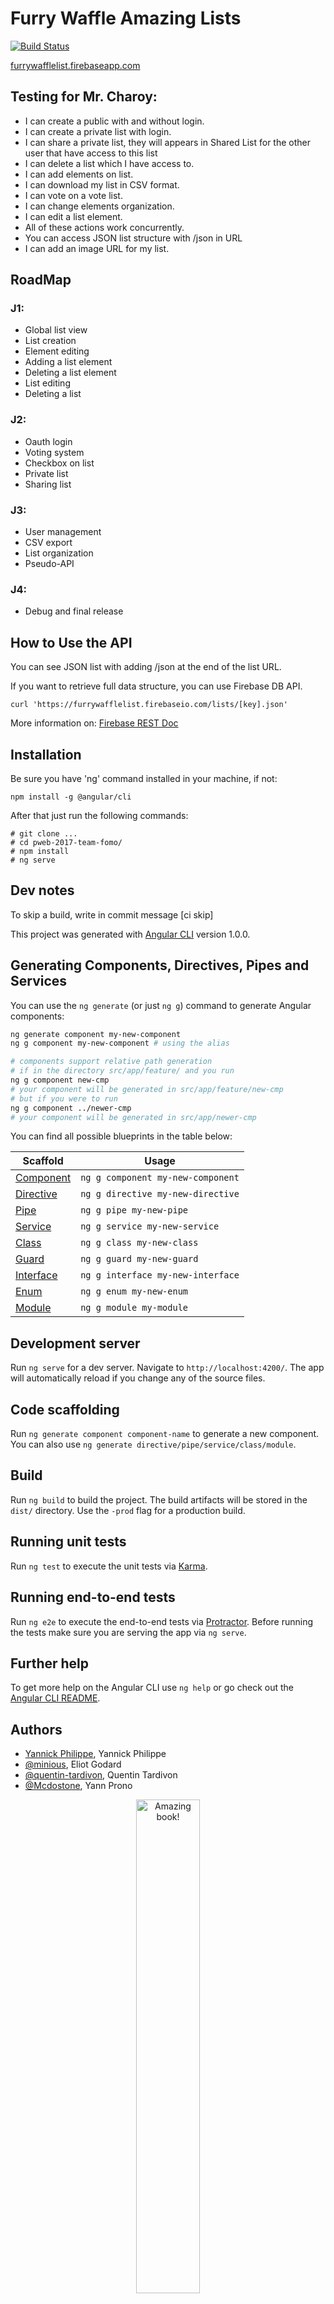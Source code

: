 # Furry Waffle Amazing Lists


[![Build Status](https://travis-ci.org/TELECOMNancy/FurryWaffleList.svg?branch=master)](https://travis-ci.org/TELECOMNancy/FurryWaffleList)


[furrywafflelist.firebaseapp.com](https://furrywafflelist.firebaseapp.com)

## Testing for Mr. Charoy:

* I can create a public with and without login.
* I can create a private list with login.
* I can share a private list, they will appears in Shared List for the other user that have access to this list
* I can delete a list which I have access to.
* I can add elements on list.
* I can download my list in CSV format.
* I can vote on a vote list.
* I can change elements organization.
* I can edit a list element.
* All of these actions work concurrently.
* You can access JSON list structure with /json in URL
* I can add an image URL for my list.

## RoadMap

### J1: 

* Global list view
* List creation
* Element editing
* Adding a list element
* Deleting a list element
* List editing
* Deleting a list

### J2: 

* Oauth login
* Voting system
* Checkbox on list
* Private list
* Sharing list

### J3: 

* User management
* CSV export
* List organization
* Pseudo-API

### J4:

* Debug and final release

## How to Use the API

You can see JSON list with adding /json at the end of the list URL.

If you want to retrieve full data structure, you can use Firebase DB API.

    curl 'https://furrywafflelist.firebaseio.com/lists/[key].json'

More information on: [Firebase REST Doc](https://firebase.google.com/docs/reference/rest/database/)

## Installation

Be sure you have 'ng' command installed in your machine,
if not: 

    npm install -g @angular/cli

After that just run the following commands:

    # git clone ...
    # cd pweb-2017-team-fomo/
    # npm install
    # ng serve


## Dev notes
To skip a build, write in commit message [ci skip]

This project was generated with [Angular CLI](https://github.com/angular/angular-cli) version 1.0.0.

## Generating Components, Directives, Pipes and Services

You can use the `ng generate` (or just `ng g`) command to generate Angular components:

```bash
ng generate component my-new-component
ng g component my-new-component # using the alias

# components support relative path generation
# if in the directory src/app/feature/ and you run
ng g component new-cmp
# your component will be generated in src/app/feature/new-cmp
# but if you were to run
ng g component ../newer-cmp
# your component will be generated in src/app/newer-cmp
```
You can find all possible blueprints in the table below:

Scaffold  | Usage
---       | ---
[Component](https://github.com/angular/angular-cli/wiki/generate-component) | `ng g component my-new-component`
[Directive](https://github.com/angular/angular-cli/wiki/generate-directive) | `ng g directive my-new-directive`
[Pipe](https://github.com/angular/angular-cli/wiki/generate-pipe)           | `ng g pipe my-new-pipe`
[Service](https://github.com/angular/angular-cli/wiki/generate-service)     | `ng g service my-new-service`
[Class](https://github.com/angular/angular-cli/wiki/generate-class)         | `ng g class my-new-class`
[Guard](https://github.com/angular/angular-cli/wiki/generate-guard)         | `ng g guard my-new-guard`
[Interface](https://github.com/angular/angular-cli/wiki/generate-interface) | `ng g interface my-new-interface`
[Enum](https://github.com/angular/angular-cli/wiki/generate-enum)           | `ng g enum my-new-enum`
[Module](https://github.com/angular/angular-cli/wiki/generate-module)       | `ng g module my-module`

## Development server

Run `ng serve` for a dev server. Navigate to `http://localhost:4200/`. The app will automatically reload if you change any of the source files.

## Code scaffolding

Run `ng generate component component-name` to generate a new component. You can also use `ng generate directive/pipe/service/class/module`.

## Build

Run `ng build` to build the project. The build artifacts will be stored in the `dist/` directory. Use the `-prod` flag for a production build.

## Running unit tests

Run `ng test` to execute the unit tests via [Karma](https://karma-runner.github.io).

## Running end-to-end tests

Run `ng e2e` to execute the end-to-end tests via [Protractor](http://www.protractortest.org/).
Before running the tests make sure you are serving the app via `ng serve`.

## Further help

To get more help on the Angular CLI use `ng help` or go check out the [Angular CLI README](https://github.com/angular/angular-cli/blob/master/README.md).



## Authors

 - [Yannick Philippe](https://github.com/YannickPhilippe), Yannick Philippe
 - [@minious](https://github.com/minious), Eliot Godard
 - [@quentin-tardivon](https://github.com/quentin-tardivon), Quentin Tardivon
 - [@Mcdostone](https://github.com/Mcdostone), Yann Prono

<p align="center">
	<img width="45%" src="https://raw.githubusercontent.com/thepracticaldev/orly-full-res/master/fomo-big.png" alt="Amazing book!"/>
</p>
 
 
